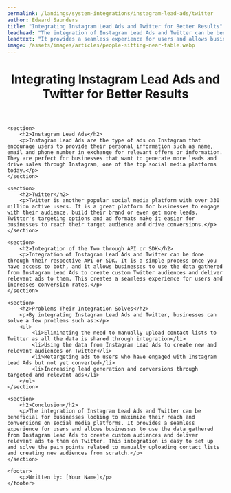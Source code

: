 ```yaml
---
permalink: /landings/system-integrations/instagram-lead-ads/twitter
author: Edward Saunders
title: "Integrating Instagram Lead Ads and Twitter for Better Results"
leadhead: "The integration of Instagram Lead Ads and Twitter can be beneficial for businesses looking to maximize their reach and conversions on social media platforms"
leadtext: "It provides a seamless experience for users and allows businesses to use the data gathered from Instagram Lead Ads to create custom audiences and deliver relevant ads to them on Twitter. This integration is easy to set up and solve the pain points related to manually uploading contact lists and creating new audiences from scratch."
image: /assets/images/articles/people-sitting-near-table.webp
---
```

<div class="arttext">	<header>
		<h1>Integrating Instagram Lead Ads and Twitter for Better Results</h1>
	</header>

	<section>
		<h2>Instagram Lead Ads</h2>
		<p>Instagram Lead Ads are the type of ads on Instagram that encourage users to provide their personal information such as name, email and phone number in exchange for relevant offers or information. They are perfect for businesses that want to generate more leads and drive sales through Instagram, one of the top social media platforms today.</p>
	</section>

	<section>
		<h2>Twitter</h2>
		<p>Twitter is another popular social media platform with over 330 million active users. It is a great platform for businesses to engage with their audience, build their brand or even get more leads. Twitter's targeting options and ad formats make it easier for businesses to reach their target audience and drive conversions.</p>
	</section>

	<section>
		<h2>Integration of the Two through API or SDK</h2>
		<p>Integration of Instagram Lead Ads and Twitter can be done through their respective API or SDK. It is a simple process once you have access to both, and it allows businesses to use the data gathered from Instagram Lead Ads to create custom Twitter audiences and deliver relevant ads to them. This creates a seamless experience for users and increases conversion rates.</p>
	</section>

	<section>
		<h2>Problems Their Integration Solves</h2>
		<p>By integrating Instagram Lead Ads and Twitter, businesses can solve a few problems such as:</p>
		<ul>
			<li>Eliminating the need to manually upload contact lists to Twitter as all the data is shared through integration</li>
			<li>Using the data from Instagram Lead Ads to create new and relevant audiences on Twitter</li>
			<li>Retargeting ads to users who have engaged with Instagram Lead Ads but not yet converted</li>
			<li>Increasing lead generation and conversions through targeted and relevant ads</li>
		</ul>
	</section>

	<section>
		<h2>Conclusion</h2>
		<p>The integration of Instagram Lead Ads and Twitter can be beneficial for businesses looking to maximize their reach and conversions on social media platforms. It provides a seamless experience for users and allows businesses to use the data gathered from Instagram Lead Ads to create custom audiences and deliver relevant ads to them on Twitter. This integration is easy to set up and solve the pain points related to manually uploading contact lists and creating new audiences from scratch.</p>
	</section>

	<footer>
		<p>Written by: [Your Name]</p>
	</footer>
</div>